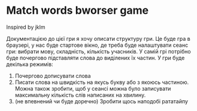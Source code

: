 # Match words bworser game
 Inspired by jklm


 Документацією до цієї гри я хочу описати структуру гри. 
 Це буде гра в браузері, у нас буде стартове вікно, де треба буде налаштувати сеанс гри: вибрати мову, складність, кількість учасників. У самій грі потрібно буде почергово підставляти слова до виділених їх частин. У гри буде декілька режимів:
 1. Почергово дописувати слова
 2. Писати слова на швидкість на якусь букву або з якоюсь частиною. Можна також зробити, щоб у сеансі можна було записувати максимальну кількість слів написаних на хвилину.
 3. (не впевнений чи буде доречно) Зробити щось наподобі рататайпу